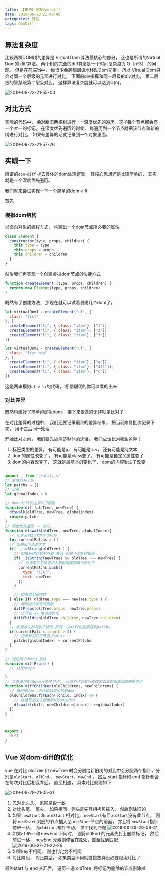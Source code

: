 ```yaml
---
title: 【算法】理解Dom-diff
date: 2019-06-23 21:48:48
categories: 算法
tags: DomDiff
---
```



## 算法复杂度
比较两棵DOM树的差异是 Virtual Dom 算法最核心的部分， 这也是所谓的Virtual Dom的 diff算法。 两个树的完全的diff算法是一个时间复杂度为 O（n^3） 的问题。 但是在前端当中， 你很少会跨越层级地移动Dom元素。 所以 Virtual Dom只会对同一个层级的元素进行对比。 下面的div指挥和同一层级的div对比， 第二层级的智慧跟第二层级对比。 这样算法复杂度就可以达到O(n)。


![2019-06-23-21-55-03](http://img.nixiaolei.com/2019-06-23-21-55-03.png)


## 对比方式
实际的代码中， 会对新旧两棵树进行一个深度优先的遍历，这样每个节点都会有一个唯一的标记， 在深度优先遍历的时候， 每遍历到一个节点就把该节点和新的树进行对比。 如果有差异的话就记录到一个对象里面。


![2019-06-23-21-57-26](http://img.nixiaolei.com/2019-06-23-21-57-26.png)




## 实践一下

所谓的`dom-diff` 抛去具体的dom处理逻辑， 其核心思想还是比较简单的， 其实就是一个深度优先遍历。

我们就来尝试实现一下一个简单的dom-diff

首先
### 模拟dom结构
以面向对象的编程方式， 构建出一个dom节点所必要的属性

```js
class Element {
  constructor(type, props, children) {
    this.type = type
    this.props = props
    this.children = children
  }
}
```

然后我们再实现一个创建虚拟dom节点的快捷方式

```js
function createElement (type, props, children) {
  return new Element(type, props, children)
}
```

既然有了创建方法， 那现在就可以试着创建几个dom了， 
```js
let virtualDom1 = createElement("ul", {
  class: "list"
}, [
  createElement("li", { class: "item"}, ["1"]),
  createElement("li", { class: "item"}, ["2"]),
  createElement("li", { class: "item"}, ["3"])
])

let virtualDom2 = createElement("ul", {
  class: "list-new"
}, [
  createElement("li", { class: "item"}, ["a"]),
  createElement("li", { class: "item"}, ["444"]),
  createElement("li", { class: "item"}, ["c"])
])
```

这是两串模拟`ul > li`的代码， 相信聪明的你可以看的出来


### 对比差异
既然构建好了简单的虚拟dom， 接下来要做的无非就是比对了

在对比差异的过程中， 我们还要记录最终的差异结果， 把当前修复批次记录下来， 用于之后同一处理

开始比对之前， 我们要先搞清楚整体的逻辑， 我们应该比对哪些差异？

1. 标签类型的差异， 有可能是`p`， 有可能是`div`， 还有可能是纯文本
2. dom的属性改变了 ， 有可能是class变了， 有可能是自定义属性变了
3. dom的内容改变了， 这就是最基本的变化了， dom的内容发生了改变


```js

import _ from './util.js'
// 生成的补丁包
let patchs = {}
// 记录
let globalIndex = 0

// dom-diff的主要入口函数
function diff(oldTree, newTree) {
  dfswalk(oldTree, newTree, globalIndex)
  return patchs
}
// 深度优先遍历 -- 递归
function dfswalk(oldTree, newTree, globalIndex){
  // 记录当前批次的修改队列
  let currentPatchs = []
  // 如果旧节点是文本
  if( _.isString(oldTree) ) {
    // 如果新树也是字符串 并且 但是不和新树相同
    if(_.isString(newTree) && oldTree !== newTree) {
      // 将当前的更改追加入当前需要修改的队列中
      currentPatchs.push({
        type: "TEXT",
        text: newTree
      })
    }

    // 如果类型相同的
  } else if( oldTree.type === newTree.type ) {
    // 调用对比属性的函数
    diffProps(oldTree.props, newTree.props)
    // 比节点 => 尾调用优化
    diffChildren(oldTree.children, newTree.children)
  }
  // 如果本次检测到了修改 把每一次diff的结果放到patchs
  if(currentPatchs.length > 0) {
    // 记录到对应的节点上sdcxz
    patchs[globalIndex] = currentPatchs
  }
}

// 对比两个dom的 属性
function diffProps() {
  // 对比props

}
// 负责循环新旧domde的子节点， 以旧节点的索引去匹配去匹配相应位置的新节点
function diffChildren(oldChildrens, newChildrens) {
  // 遍历旧dom ,对比相同索引的新dom
  oldChildrens.forEach((child, index) => {
    // 被循环后又去调用新旧dom的比对
    dfswalk(child, newChildrens[index], ++globalIndex)
  })
}



export {
  diff
}


```




## Vue 对dom-diff的优化

vue 在对比 oldTree 和 newTree 时会分别给新旧树的对比中会分配两个指针，分别是`oldStart`、`oldEnd` 、 `newStart`、`newEnd` ， 然后 start 指针和 end 指针都会在每次对比后相互靠近， 直至相遇， 具体对比规则如下

![2019-06-29-21-05-31](http://img.nixiaolei.com/2019-06-29-21-05-31.png)



1. 先对比头头、 尾尾是否一致
2. 对比头尾、 尾头， 如果相同，则头尾先互相拷贝插入， 然后删除旧的
3. 如果 `newStart` 和 `oldStart` 相对比， `newStart`有但`oldStart`没有此节点， 则将 `newStart` 对应的节点插入至 `oldStart`节点的前面， 并且将 `newStart`指针前进一格， 而`oldStart`指针不动， 直至找到匹配
![2019-06-29-20-58-31](http://img.nixiaolei.com/2019-06-29-20-58-31.png)
4. 如果`oldEnd` 和 newEnd 不同时， 则将oldEnd 的元素先打上删除标记， 然后前进一格，  newEnd 元素则停留在原处，直至找到匹配
![2019-06-29-21-22-26](http://img.nixiaolei.com/2019-06-29-21-22-26.png)
5. 如果key不相同， 则也判定为不相同
6. 对比阶段， 对比类型， 如果类型不同就直接放弃没必要继续对比了


最终start 与 end 交汇后， 遍历一遍 oldTree ,将标记为删除的节点删除掉